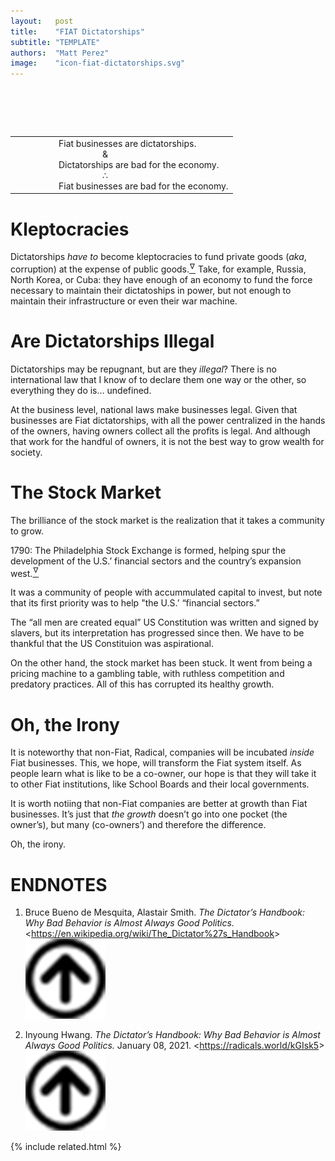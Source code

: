 ```yaml
---
layout:   post
title:    "FIAT Dictatorships"
subtitle: "TEMPLATE"
authors:  "Matt Perez"
image:    "icon-fiat-dictatorships.svg"
---
```


<div style="display:none;">
 <p>Dictatorships are bad for businesses and generally bad for the world&rsquo;s economy. Just look at Russia, North Korea, or Cuba.</p>
</div>

<h1>&nbsp;</h1>
 <table align="center">
  <tr style="padding-left:10em; ">
   <td class="_citation">
    <div style="padding-left:5em; "><span class="_paradigm">Fiat</span> businesses are dictatorships.</div>
    <div style="padding-left:10em; ">&amp;</div>
    <div style="padding-left:5em; ">Dictatorships are bad for the economy.</div>
    <div style="padding-left:10em; ">&there4;</div>
    <div style="padding-left:5em; "><span class="_paradigm">Fiat</span> businesses are bad for the economy.</div>
   </td>
  </tr>
 </table>

<h1>Kleptocracies</h1>
 <p>Dictatorships <em>have to</em> become kleptocracies to fund private goods (<em>aka</em>, corruption) at the expense of public goods.<a href="#en01"><sup id="bm01">&hairsp;&nabla;&hairsp;</sup></a> Take, for example, Russia, North Korea, or Cuba: they have enough of an economy to fund the force necessary to maintain their dictatoships in power, but not enough to maintain their infrastructure or even their war machine.</p>

<h1>Are Dictatorships Illegal</h1>
 <p>Dictatorships may be repugnant, but are they <em>illegal</em>? There is no international law that I know of to declare them one way or the other, so everything they do is&hellip; undefined.</p>
 <p>At the business level, national laws make businesses legal. Given that businesses are <span class="_paradigm">Fiat</span> dictatorships, with all the power centralized in the hands of the owners, having owners collect all the profits is legal. And although that work for the handful of owners, it is not the best way to grow wealth for society.</p>

<h1>The Stock Market</h1>
 <p>The brilliance of the stock market is the realization that it takes a community to grow.<p>
 <div class="_citation">
  <p>1790: The Philadelphia Stock Exchange is formed, helping spur the development of the U.S.&rsquo; financial sectors and the country&rsquo;s expansion west.<a href="#en02"><sup id="bm02">&hairsp;&nabla;&hairsp;</sup></a></p>
 </div>
 <p>It was a community of people with accummulated capital to invest, but note that its first priority was to help "the U.S.&rsquo; &ldquo;financial sectors.&rdquo;<p>
 <p>The &ldquo;all men are created equal&rdquo; US Constitution was written and signed by slavers, but its interpretation has progressed since then. We have to be thankful that the US Constituion was aspirational.</p>
 <p>On the other hand, the stock market has been stuck. It went from being a pricing machine to a gambling table, with ruthless competition and predatory practices. All of this has corrupted its healthy growth.</p>

<h1>Oh, the Irony</h1>
 <p>It is noteworthy that non-<span class="_paradigm">Fiat</span>, <span class="_paradigm">Radical</span>, companies will be incubated <em>inside</em> <span class="_paradigm">Fiat</span> businesses. This, we hope, will transform the <span class="_paradigm">Fiat</span> system itself. As people learn what is like to be a co-owner, our hope is that they will take it to other <span class="_paradigm">Fiat</span> institutions, like School Boards and their local governments.</p>
 <p>It is worth notiing that non-<span class="_paradigm">Fiat</span> companies are better at growth than <span class="_paradigm">Fiat</span> businesses. It&rsquo;s just that <em>the growth</em> doesn&rsquo;t go into one pocket (the owner&rsquo;s), but many (co-owners&rsquo;) and therefore the difference.</p>
 <p>Oh, the irony.</p>

<h1 class="_section">ENDNOTES</h1>
 <ol>
  <li id="en01">
   <p class="_list-item">
    Bruce Bueno de Mesquita, Alastair Smith.
    <em>The Dictator&rsquo;s Handbook: Why Bad Behavior is Almost Always Good Politics.</em>
    &lt;<a href="https://en.wikipedia.org/wiki/The_Dictator%27s_Handbook" target="_blank">https://en.wikipedia.org/wiki/The_Dictator%27s_Handbook</a>&gt;
    <a class="_uparrow" href="#bm01"><img src="/assets/img/arrow-up-icon.png"></a>
   </p>
  </li>
  <li id="en02">
   <p class="_list-item">
    Inyoung Hwang.
    <em>The Dictator&rsquo;s Handbook: Why Bad Behavior is Almost Always Good Politics.</em>
    January 08, 2021.
    &lt;<a href="https://radicals.world/kGIsk5" target="_blank">https://radicals.world/kGIsk5</a>&gt;
    <a class="_uparrow" href="#bm02"><img src="/assets/img/arrow-up-icon.png"></a>
   </p>
  </li>
 </ol>

{% include related.html %}
